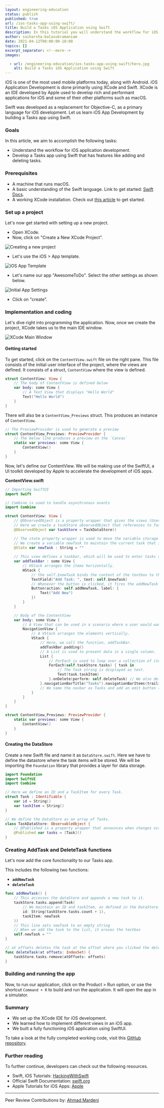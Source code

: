 ```yaml
---
layout: engineering-education
status: publish
published: true
url: /ios-tasks-app-using-swift/
title: Build a Tasks iOS Application using Swift
description: In this tutorial you will understand the workflow for iOS application development. Then, you will develop a Tasks app using Swift that has features like adding and deleting tasks.
author: saiharsha-balasubramaniam
date: 2021-04-12T00:00:00-10:00
topics: []
excerpt_separator: <!--more-->
images:

  - url: /engineering-education/ios-tasks-app-using-swift/hero.jpg
    alt: Build a Tasks iOS Application using Swift
---
```

iOS is one of the most used mobile platforms today, along with Android. iOS Application Development is done primarily using XCode and Swift. XCode is an IDE developed by Apple used to develop rich and performant applications for iOS and some of their other platforms such as macOS. 
<!--more-->
Swift was developed as a replacement for Objective-C, as a primary language for iOS development. Let us learn iOS App Development by building a Tasks app using Swift.

### Goals
In this article, we aim to accomplish the following tasks:
- Understand the workflow for iOS application development.
- Develop a Tasks app using Swift that has features like adding and deleting tasks.

### Prerequisites
- A machine that runs macOS.
- A basic understanding of the Swift language. Link to get started: [Swift Docs](https://swift.org/documentation/).
- A working XCode installation. Check out [this article](https://www.freecodecamp.org/news/how-to-download-and-install-xcode/) to get started.

### Set up a project
Let's now get started with setting up a new project.
- Open XCode.
- Now, click on "Create a New XCode Project".

![Creating a new project](/engineering-education/ios-tasks-app-using-swift/create-new-project.png)

- Let's use the iOS > App template.

![iOS App Template](/engineering-education/ios-tasks-app-using-swift/template.png)

- Let's name our app "AwesomeToDo". Select the other settings as shown below.

![Initial App Settings](/engineering-education/ios-tasks-app-using-swift/app-settings.png)

- Click on "create".

### Implementation and coding
Let's dive right into programming the application. Now, once we create the project, XCode takes us to the main IDE window. 

![XCode Main Window](/engineering-education/ios-tasks-app-using-swift/xcode-main-window.png)

#### Getting started
To get started, click on the `ContentView.swift` file on the right pane. This file consists of the initial user interface of the project, where the views are defined. It consists of a struct, `ContentView` where the view is defined. 

```swift
struct ContentView: View {
    // The body of ContentView is defined below
    var body: some View {
        // A Text View that displays "Hello World"
        Text("Hello World")
    }
}
```

There will also be a `ContentView_Previews` struct. This produces an instance of `ContentView`.

```swift
// The PreviewProvider is used to generate a preview
struct ContentView_Previews: PreviewProvider {
    // The below line produces a preview on the `Canvas`
    static var previews: some View {
        ContentView()
    }
}
```

Now, let's define our ContentView. We will be making use of the SwiftUI, a UI toolkit developed by Apple to accelerate the development of iOS apps.

**ContentView.swift**

```swift
// Importing SwiftUI
import Swift

// Combine is used to handle asynchronous events
import Combine

struct ContentView: View {
    // @ObservedObject is a property wrapper that gives the views (User Interface) a way to watch the state of an object. For example, a datastore.
    // Here we create a taskStore observedObject that references to TaskDataStore (We will be defining this later on). 
    @ObservedObject var taskStore = TaskDataStore()

    // The state property wrapper is used to move the variable storage outside of the current struct into shared storage.
    // We create a variable newTask to maintain the current task that is entered on the screen.
    @State var newTask : String = ""
    
    // This view defines a taskbar, which will be used to enter tasks and add them.
    var addTaskBar : some View {
        // HStack arranges the items horizontally.
        HStack {
            // the self.$newTask binds the content of the textbox to the newTask state variable.
            TextField("Add Task: ", text: self.$newTask)
            // Whenever the button is clicked, it fires the addNewTask function.
            Button(action: self.addNewTask, label: {
                Text("Add New")
            })
        }
    }

    // Body of the ContentView
    var body: some View {
        // A View that can be used in a scenario where a user would want to move across views.
        NavigationView {
            // A VStack arranges the elements vertically.
            VStack {
                // Here, we call the function, addTaskBar.
                addTaskBar.padding()
                // A List is used to present data in a single column.
                List {
                    // ForEach is used to loop over a collection of items to create views.
                    ForEach(self.taskStore.tasks) { task in
                        // The Task string is displayed as text.
                        Text(task.taskItem)
                    }.onDelete(perform: self.deleteTask) // We also define a delete event that can performs the deleteTask function.
                }.navigationBarTitle("Tasks").navigationBarItems(trailing: EditButton())
                // We name the navbar as Tasks and add an edit button (this is provided by the SwiftUI library)
            }
        }
    }
}

struct ContentView_Previews: PreviewProvider {
    static var previews: some View {
        ContentView()
    }
}
```

#### Creating the DataStore
Create a new Swift file and name it as `DataStore.swift`. Here we have to define the datastore where the task items will be stored. We will be importing the `Foundation` library that provides a layer for data storage.

```swift
import Foundation
import SwiftUI
import Combine

// Here we define an ID and a TaskItem for every Task.
struct Task : Identifiable {
    var id = String()
    var taskItem = String()
}

// We define the DataStore as an array of Tasks.
class TaskDataStore: ObservableObject {
    // @Published is a property wrapper that announces when changes occur to the DataStore.
    @Published var tasks = [Task]()
}
```

### Creating AddTask and DeleteTask functions
Let's now add the core functionality to our Tasks app. 

This includes the following two functions:
- **`addNewTask`**
- **`deleteTask`**

```swift
func addNewTask() {
    // This accesses the dataStore and appends a new task to it.
    taskStore.tasks.append(Task(
        // We maintain an ID and taskItem, as defined in the DataStore.
        id: String(taskStore.tasks.count + 1),
        taskItem: newTask
    ))
    // This line sets newTask to an empty string
    // When we add the task to the list, it erases the textbox
    self.newTask = ""
}

// at offsets deletes the task at the offset where you clicked the delete button
func deleteTask(at offsets: IndexSet) {
    taskStore.tasks.remove(atOffsets: offsets)
}
```

### Building and running the app
Now, to run our application, click on the Product > Run option, or use the shortcut `Command + R` to build and run the application. It will open the app in a simulator.

### Summary
- We set up the XCode IDE for iOS development.
- We learned how to implement different views in an iOS app.
- We built a fully functioning iOS application using SwiftUI.

To take a look at the fully completed working code, visit this [GitHub repository](https://github.com/cyberShaw/constantine).

### Further reading
To further continue, developers can check out the following resources.

- Swift, iOS Tutorials: [HackingWithSwift](https://www.hackingwithswift.com/learn)
- Official Swift Documentation: [swift.org](https://swift.org/documentation/)
- Apple Tutorials for iOS Apps: [Apple](https://developer.apple.com/library/archive/referencelibrary/GettingStarted/DevelopiOSAppsSwift/)

---
Peer Review Contributions by: [Ahmad Mardeni](/engineering-education/authors/ahmad-mardeni/)
